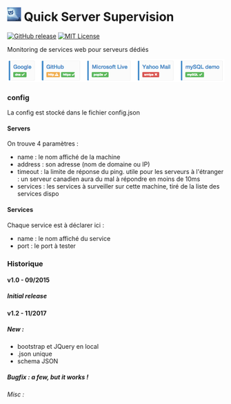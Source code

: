 # ![](https://raw.githubusercontent.com/lordzurp/QSS/master/ressources/favicon.32.png) Quick Server Supervision



[![GitHub release](http://img.shields.io/badge/Version-1.2-brightgreen.svg?style=flat)][release]
[![MIT License](http://img.shields.io/badge/license-MIT-blue.svg?style=flat)][license] 

[release]: https://github.com/lordzurp/QSS/releases
[license]: https://raw.githubusercontent.com/lordzurp/QSS/master/LICENSE

Monitoring de services web pour serveurs dédiés

![ScreenShot](https://raw.githubusercontent.com/lordzurp/QSS/master/ressources/demo.png)



### config

La config est stocké dans le fichier config.json

#### Servers

On trouve 4 paramètres :
- name : le nom affiché de la machine
- address : son adresse (nom de domaine ou IP)
- timeout : la limite de réponse du ping. utile pour les serveurs à l'étranger : un serveur canadien aura du mal à répondre en moins de 10ms
- services : les services à surveiller sur cette machine, tiré de la liste des services dispo

#### Services

Chaque service est à déclarer ici :
- name : le nom affiché du service
- port : le port à tester



### Historique

#### v1.0 - 09/2015

##### Initial release

#### v1.2 - 11/2017

##### New :

- bootstrap et JQuery en local
- .json unique
- schema JSON

##### Bugfix : a few, but it works !
###### Misc :
